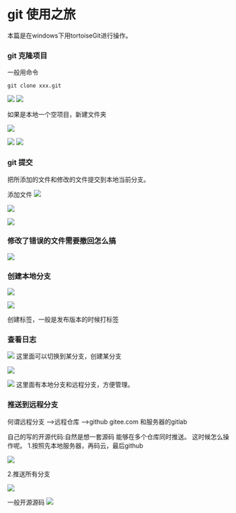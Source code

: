 # git 使用之旅
本篇是在windows下用tortoiseGit进行操作。

### git 克隆项目
一般用命令
```
git clone xxx.git
```

![](http://doc.feijianshen.com/uploads/201810/cplusplussz/attach_1560e3b644a92218.png)
![](http://doc.feijianshen.com/uploads/201810/cplusplussz/attach_1560e3cd3300eb41.png)

如果是本地一个空项目，新建文件夹

![](http://doc.feijianshen.com/uploads/201810/cplusplussz/attach_1560e3df2f620a7c.png)

![](http://doc.feijianshen.com/uploads/201810/cplusplussz/attach_1560e3e2f4af2dda.png)
![](http://doc.feijianshen.com/uploads/201810/cplusplussz/attach_1560e3e6f42687e9.png)

### git 提交
把所添加的文件和修改的文件提交到本地当前分支。

添加文件
![](http://doc.feijianshen.com/uploads/201810/cplusplussz/attach_1560e40ac4705392.png)

![](http://doc.feijianshen.com/uploads/201810/cplusplussz/attach_1560e414ab96acac.png)

![](http://doc.feijianshen.com/uploads/201810/cplusplussz/attach_1560e43611540223.png)

### 修改了错误的文件需要撤回怎么搞
![](http://doc.feijianshen.com/uploads/201810/cplusplussz/attach_1560e44bfe360ec9.png)

### 创建本地分支

![](http://doc.feijianshen.com/uploads/201810/cplusplussz/attach_1560e45723e02f26.png)

![](http://doc.feijianshen.com/uploads/201810/cplusplussz/attach_1560e4623dcad94a.png)

创建标签，一般是发布版本的时候打标签

### 查看日志
![](http://doc.feijianshen.com/uploads/201810/cplusplussz/attach_1560e47672a59f73.png)
这里面可以切换到某分支，创建某分支

![](http://doc.feijianshen.com/uploads/201810/cplusplussz/attach_1560e4822ebeda4f.png)

![](http://doc.feijianshen.com/uploads/201810/cplusplussz/attach_1560e48e2334ea8d.png)
这里面有本地分支和远程分支，方便管理。

### 推送到远程分支
何谓远程分支 
-->远程仓库 -->github gitee.com 和服务器的gitlab

自己的写的开源代码:自然是想一套源码 能够在多个仓库同时推送。
这时候怎么操作呢。
1.按照先本地服务器，再码云，最后github

![](http://doc.feijianshen.com/uploads/201810/cplusplussz/attach_1560e4ea99523010.png)

2.推送所有分支

![](http://doc.feijianshen.com/uploads/201810/cplusplussz/attach_1560e501c5b60d1c.png)


一般开源源码
![](http://doc.feijianshen.com/uploads/201810/cplusplussz/attach_1560e4ce9ffc3aba.png)

